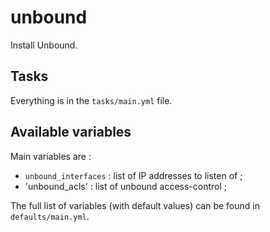 # unbound

Install Unbound.

## Tasks

Everything is in the `tasks/main.yml` file.

## Available variables

Main variables are :

* `unbound_interfaces` : list of IP addresses to listen of ;
* 'unbound_acls' : list of unbound access-control ;

The full list of variables (with default values) can be found in `defaults/main.yml`.
